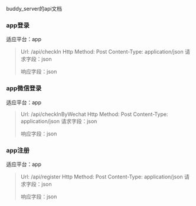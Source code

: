 buddy_server的api文档

### app登录
适应平台：app
> Url: /api/checkIn
> Http Method: Post
> Content-Type: application/json
> 请求字段：json
>> 
> 响应字段：json
>> 

### app微信登录
适应平台：app
> Url: /api/checkInByWechat
> Http Method: Post
> Content-Type: application/json
> 请求字段：json
>> 
> 响应字段：json
>> 

### app注册
适应平台：app
> Url: /api/register
> Http Method: Post
> Content-Type: application/json
> 请求字段：json
>>  
> 响应字段：json
>> 